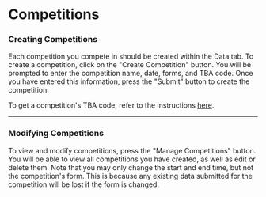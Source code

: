 # Competitions

### Creating Competitions

Each competition you compete in should be created within the Data tab. To create a competition, click on the "Create
Competition" button. You will be prompted to enter the competition name, date, forms, and TBA code. Once you have
entered this information, press the "Submit" button to create the competition.

To get a competition's TBA code, refer to the instructions [here](tba-code).

---

### Modifying Competitions

To view and modify competitions, press the "Manage Competitions" button. You will be able to view all competitions you
have created, as well as edit or delete them. Note that you may only change the start and end time, but not the
competition's form. This is because any existing data submitted for the competition will be lost if the form is changed.
